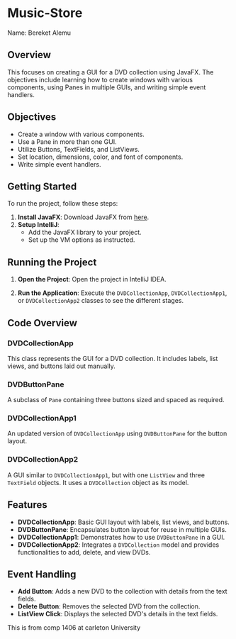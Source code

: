 # Music-Store

Name: Bereket Alemu

## Overview
This focuses on creating a GUI for a DVD collection using JavaFX. The objectives include learning how to create windows with various components, using Panes in multiple GUIs, and writing simple event handlers.

## Objectives
- Create a window with various components.
- Use a Pane in more than one GUI.
- Utilize Buttons, TextFields, and ListViews.
- Set location, dimensions, color, and font of components.
- Write simple event handlers.

## Getting Started
To run the project, follow these steps:

1. **Install JavaFX**: Download JavaFX from [here](https://gluonhq.com/products/javafx/).
2. **Setup IntelliJ**:
    - Add the JavaFX library to your project.
    - Set up the VM options as instructed.

## Running the Project
1. **Open the Project**: Open the project in IntelliJ IDEA.

2. **Run the Application**: Execute the `DVDCollectionApp`, `DVDCollectionApp1`, or `DVDCollectionApp2` classes to see the different stages.

## Code Overview

### DVDCollectionApp
This class represents the GUI for a DVD collection. It includes labels, list views, and buttons laid out manually.

### DVDButtonPane
A subclass of `Pane` containing three buttons sized and spaced as required.

### DVDCollectionApp1
An updated version of `DVDCollectionApp` using `DVDButtonPane` for the button layout.

### DVDCollectionApp2
A GUI similar to `DVDCollectionApp1`, but with one `ListView` and three `TextField` objects. It uses a `DVDCollection` object as its model.

## Features
- **DVDCollectionApp**: Basic GUI layout with labels, list views, and buttons.
- **DVDButtonPane**: Encapsulates button layout for reuse in multiple GUIs.
- **DVDCollectionApp1**: Demonstrates how to use `DVDButtonPane` in a GUI.
- **DVDCollectionApp2**: Integrates a `DVDCollection` model and provides functionalities to add, delete, and view DVDs.

## Event Handling
- **Add Button**: Adds a new DVD to the collection with details from the text fields.
- **Delete Button**: Removes the selected DVD from the collection.
- **ListView Click**: Displays the selected DVD's details in the text fields.


This is from comp 1406 at carleton University

